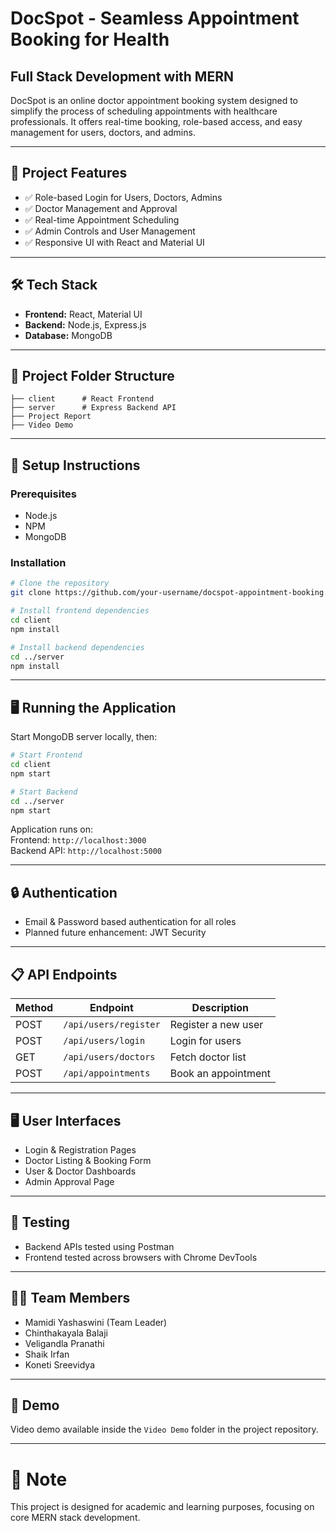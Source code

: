 # DocSpot - Seamless Appointment Booking for Health

## Full Stack Development with MERN

DocSpot is an online doctor appointment booking system designed to simplify the process of scheduling appointments with healthcare professionals. It offers real-time booking, role-based access, and easy management for users, doctors, and admins.

---

## 📂 Project Features

- ✅ Role-based Login for Users, Doctors, Admins  
- ✅ Doctor Management and Approval  
- ✅ Real-time Appointment Scheduling  
- ✅ Admin Controls and User Management  
- ✅ Responsive UI with React and Material UI  

---

## 🛠️ Tech Stack

- **Frontend:** React, Material UI  
- **Backend:** Node.js, Express.js  
- **Database:** MongoDB  

---

## 📁 Project Folder Structure

```
├── client      # React Frontend
├── server      # Express Backend API
├── Project Report
├── Video Demo
```

---

## 🚀 Setup Instructions

### Prerequisites
- Node.js  
- NPM  
- MongoDB  

### Installation

```bash
# Clone the repository
git clone https://github.com/your-username/docspot-appointment-booking.git

# Install frontend dependencies
cd client
npm install

# Install backend dependencies
cd ../server
npm install
```

---

## 🖥️ Running the Application

Start MongoDB server locally, then:

```bash
# Start Frontend
cd client
npm start

# Start Backend
cd ../server
npm start
```

Application runs on:  
Frontend: `http://localhost:3000`  
Backend API: `http://localhost:5000`  

---

## 🔒 Authentication

- Email & Password based authentication for all roles  
- Planned future enhancement: JWT Security  

---

## 📋 API Endpoints

| Method | Endpoint              | Description           |
|--------|-----------------------|-----------------------|
| POST   | `/api/users/register` | Register a new user   |
| POST   | `/api/users/login`    | Login for users       |
| GET    | `/api/users/doctors`  | Fetch doctor list     |
| POST   | `/api/appointments`   | Book an appointment   |

---

## 🖥️ User Interfaces

- Login & Registration Pages  
- Doctor Listing & Booking Form  
- User & Doctor Dashboards  
- Admin Approval Page  

---

## 🧪 Testing

- Backend APIs tested using Postman  
- Frontend tested across browsers with Chrome DevTools  

---

## 👨‍💻 Team Members

- Mamidi Yashaswini (Team Leader)  
- Chinthakayala Balaji  
- Veligandla Pranathi  
- Shaik Irfan  
- Koneti Sreevidya  

---

## 🎥 Demo

Video demo available inside the `Video Demo` folder in the project repository.

---

# 📌 Note
This project is designed for academic and learning purposes, focusing on core MERN stack development.
